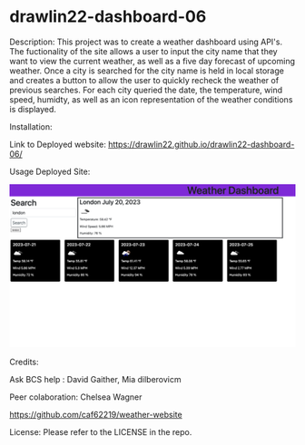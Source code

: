# drawlin22-dashboard-06

Description: This project was to create a weather dashboard using API's. The fuctionality of the site allows a user to input the city name that they want to view the current weather, as well as a five day forecast of upcoming weather. Once a city is searched for the city name is held in local storage and creates a button to allow the user to quickly recheck the weather of previous searches. For each city queried the date, the temperature, wind speed, humidty, as well as an icon representation of the weather conditions is displayed.

Installation:

Link to Deployed website: https://drawlin22.github.io/drawlin22-dashboard-06/

Usage Deployed Site:

![Weather Dashboard](image.png)

Credits:

Ask BCS help : David Gaither, Mia dilberovicm

Peer colaboration: Chelsea Wagner

https://github.com/caf62219/weather-website


License: Please refer to the LICENSE in the repo.
